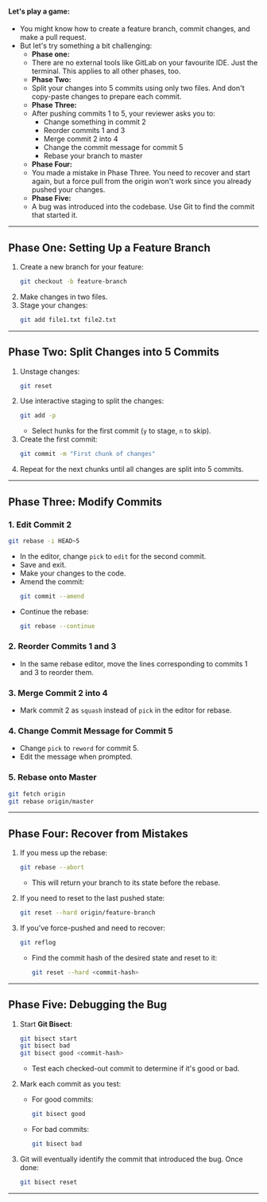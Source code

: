 #### Let's play a game:

- You might know how to create a feature branch, commit changes, and make a pull request.
- But let's try something a bit challenging:
  - **Phase one:**
  - There are no external tools like GitLab on your favourite IDE. Just the terminal. This applies to all other phases, too.
  - **Phase Two:**
  - Split your changes into 5 commits using only two files. And don't copy-paste changes to prepare each commit.
  - **Phase Three:**
  - After pushing commits 1 to 5, your reviewer asks you to:
    - Change something in commit 2
    - Reorder commits 1 and 3
    - Merge commit 2 into 4
    - Change the commit message for commit 5
    - Rebase your branch to master
  - **Phase Four:**
  - You made a mistake in Phase Three. You need to recover and start again, but a force pull from the origin won't work since you already pushed your changes.
  - **Phase Five:**
  - A bug was introduced into the codebase. Use Git to find the commit that started it.


------------------------------------------------------------------------------------------------------------------------------------------------------------------------------------------

## **Phase One: Setting Up a Feature Branch**
1. Create a new branch for your feature:
   ```bash
   git checkout -b feature-branch
   ```
2. Make changes in two files.
3. Stage your changes:
   ```bash
   git add file1.txt file2.txt
   ```

---

## **Phase Two: Split Changes into 5 Commits**
1. Unstage changes:
   ```bash
   git reset
   ```
2. Use interactive staging to split the changes:
   ```bash
   git add -p
   ```
   - Select hunks for the first commit (`y` to stage, `n` to skip).
3. Create the first commit:
   ```bash
   git commit -m "First chunk of changes"
   ```
4. Repeat for the next chunks until all changes are split into 5 commits.

---

## **Phase Three: Modify Commits**
### 1. Edit Commit 2
   ```bash
   git rebase -i HEAD~5
   ```
   - In the editor, change `pick` to `edit` for the second commit.
   - Save and exit.
   - Make your changes to the code.
   - Amend the commit:
     ```bash
     git commit --amend
     ```
   - Continue the rebase:
     ```bash
     git rebase --continue
     ```

### 2. Reorder Commits 1 and 3
   - In the same rebase editor, move the lines corresponding to commits 1 and 3 to reorder them.

### 3. Merge Commit 2 into 4
   - Mark commit 2 as `squash` instead of `pick` in the editor for rebase.

### 4. Change Commit Message for Commit 5
   - Change `pick` to `reword` for commit 5.
   - Edit the message when prompted.

### 5. Rebase onto Master
   ```bash
   git fetch origin
   git rebase origin/master
   ```

---

## **Phase Four: Recover from Mistakes**
1. If you mess up the rebase:
   ```bash
   git rebase --abort
   ```
   - This will return your branch to its state before the rebase.

2. If you need to reset to the last pushed state:
   ```bash
   git reset --hard origin/feature-branch
   ```

3. If you've force-pushed and need to recover:
   ```bash
   git reflog
   ```
   - Find the commit hash of the desired state and reset to it:
     ```bash
     git reset --hard <commit-hash>
     ```

---

## **Phase Five: Debugging the Bug**
1. Start **Git Bisect**:
   ```bash
   git bisect start
   git bisect bad
   git bisect good <commit-hash>
   ```
   - Test each checked-out commit to determine if it's good or bad.

2. Mark each commit as you test:
   - For good commits:
     ```bash
     git bisect good
     ```
   - For bad commits:
     ```bash
     git bisect bad
     ```

3. Git will eventually identify the commit that introduced the bug. Once done:
   ```bash
   git bisect reset
   ```

---
